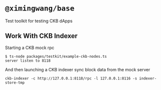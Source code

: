 # `@ximingwang/base`

Test toolkit for testing CKB dApps

## Work With CKB Indexer

Starting a CKB mock rpc

```
$ ts-node packages/testkit/example-ckb-nodes.ts
server listen to 8118
```

And then launching a CKB indexer sync block data from the mock server

```
ckb-indexer -c http://127.0.0.1:8118/rpc -l 127.0.0.1:8116 -s indexer-store-tmp
```
